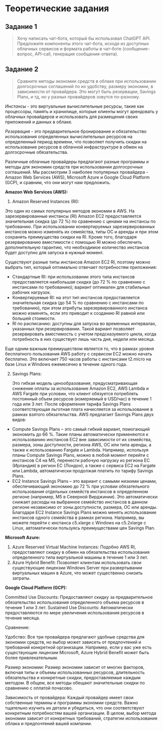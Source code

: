 # Теоретические задания

## Задание 1
> Хочу написать чат-бота, который бы использовал ChatGPT API. Предложите компоненты этого чат-бота, исходя из доступных облачных сервисов и формата работы в чат-боте (сообщение-вопрос, API-call, генерация сообщения-ответа).

## Задание 2
> Сравните методы экономии средств в облаке при использовании долгосрочных соглашений по их удобству, размеру экономии, в зависимости от провайдера. Это могут быть резервации, Savings Plans, и тд, но у разных провайдеров зовутся по-разному.

*Инстансы* - это виртуальные вычислительные ресурсы, такие как процессоры, память и хранилище, которые клиенты могут арендовать у облачных провайдеров и использовать для размещения своих приложений и данных в облаке.

*Резервация* - это предварительное бронирование и обязательство использования определенных вычислительных ресурсов на определенный период времени, что позволяет получить скидки на использование ресурсов в облачной инфраструктуре в обмен на долгосрочные обязательства.

Различные облачные провайдеры предлагают разные программы и методы для экономии средств при использовании долгосрочных соглашений. Мы рассмотрим 3 наиболее популярных провайдера - Amazon Web Services (AWS), Microsoft Azure и Google Cloud Platform (GCP), и сравним, что они могут нам предложить.

**Amazon Web Services (AWS):**

1. Amazon Reserved Instances (RI):
   
Это один из самых популярных методов экономии в AWS. На зарезервированные инстансы (RI) Amazon EC2 предоставляется значительная скидка (до 72 %) по сравнению с ценами на инстансы по требованию. При использовании конвертируемых зарезервированных инстансов можно изменять их семейства, типы ОС и аренды и при этом сохранять преимущества скидки на RI. Кроме того, благодаря резервированию вместимости с помощью RI можно обеспечить дополнительную гарантию, что необходимое количество инстансов будет доступно для запуска в нужный момент.

Существуют разные типы инстансов Amazon EC2 RI, поэтому можно выбрать тип, который оптимально отвечает потребностям приложения:
  
+ Стандартные RI: при использовании этого типа инстансов предоставляется наибольшая скидка (до 72 % по сравнению с инстансами по требованию); вариант оптимален для стабильных рабочих нагрузок.
+ Конвертируемые RI: на этот тип инстансов предоставляется значительная скидка (до 54 % по сравнению с инстансами по требованию), при этом атрибуты зарезервированного инстанса можно изменять, если это приводит к созданию RI равной или большей стоимости.
+ RI по расписанию: доступны для запуска во временных интервалах, указанных при резервировании. Такой вариант позволяет резервировать вместимость с учетом предсказуемого цикла, когда потребность в них существует лишь часть дня, недели или месяца.
  
Еще одним важным преимуществом является то, что в рамках уровня бесплатного пользования AWS работу с сервисом EC2 можно начать бесплатно. Это включает 750 часов работы с инстансами t2.micro на базе Linux и Windows ежемесячно в течение одного года.
  
2. Savings Plans:
   
   Это гибкая модель ценообразования, предусматривающая снижение оплаты за использование Amazon EC2, AWS Lambda и AWS Fargate при условии, что клиент обязуется потреблять постоянный объем ресурсов (измеряемый в USD/час) в течение 1 года или 3 лет. После оформления тарифа Savings Plans соответствующая льготная плата начисляется за использование в рамках взятого обязательства. AWS предлагает Savings Plans двух видов:
   
+ Compute Savings Plans – это самый гибкий вариант, помогающий экономить до 66 %. Такие планы автоматически применяются к использованию инстансов EC2 вне зависимости от их семейства, размера, зоны доступности, региона AWS, ОС или типа аренды, а также к использованию Fargate и Lambda. Например, используя планы Compute Savings Plans, можно в любой момент перейти с инстансов C4 на M5, перенести рабочую нагрузку из региона ЕС (Ирландия) в регион ЕС (Лондон), а также с сервиса EC2 на Fargate или Lambda, автоматически продолжая платить по тарифу Savings Plans.
+ EC2 Instance Savings Plans – это вариант с самыми низкими ценами, обеспечивающий экономию до 72 % при условии обязательного использования отдельных семейств инстансов в определенном регионе (например, M5 в Северной Вирджинии). Это автоматически снижает расходы на выбранное семейство инстансов в данном регионе независимо от зоны доступности, размера, ОС или аренды. Благодаря EC2 Instance Savings Plans можно менять использование инстансов одного семейства в рамках региона. Например, вы можете перейти с инстанса c5.xlarge с Windows на c5.2xlarge с Linux, автоматически пользуясь преимуществами цен Savings Plan.

**Microsoft Azure:**

1. Azure Reserved Virtual Machine Instances:
   Подобно AWS RI, предоставляют скидку в обмен на обязательства использования определенного типа виртуальной машины в течение 1 или 3 лет.
2. Azure Hybrid Benefit:
   Позволяет клиентам использовать свои существующие лицензии Windows Server при развертывании виртуальных машин в Azure, что может существенно снизить затраты.

**Google Cloud Platform (GCP):**

Committed Use Discounts: Предоставляют скидку за предварительное обязательство использования определенного объема ресурсов в течение 1 или 3 лет.
Sustained Use Discounts: Автоматически предоставляются по мере увеличения использования ресурсов в течение месяца.

Сравнение:

Удобство:
Все три провайдера предлагают удобные средства для экономии средств, но выбор может зависеть от предпочтений и требований конкретной организации. Например, если у вас уже есть существующие лицензии Microsoft, Azure Hybrid Benefit может быть более привлекательным.

Размер экономии:
Размер экономии зависит от многих факторов, включая типы и объемы использованных ресурсов, длительность обязательства и конкретные скидки, предоставляемые каждым методом. В общем, все методы обещают значительные скидки по сравнению с оплатой почасово.

Зависимость от провайдера:
Каждый провайдер имеет свои собственные термины и программы экономии средств. Важно тщательно изучить их детали и убедиться, что они соответствуют конкретным потребностям вашей организации.
В целом, выбор метода экономии зависит от конкретных требований, стратегии использования облака и предпочтений вашей компании.

